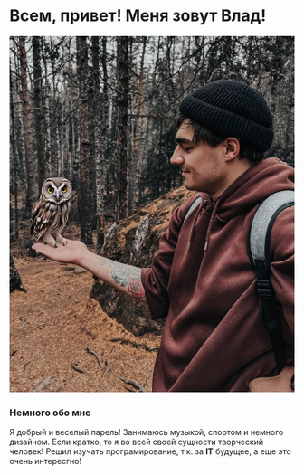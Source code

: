 # Всем, привет! Меня зовут Влад!

![Это я](photo.jpg)

### Немного обо мне

Я добрый и веселый парель! Занимаюсь музыкой, спортом и немного дизайном. Если кратко, то я во всей своей сущности творческий человек! Решил изучать програмирование, т.к. за **IT** будущее, а еще это очень интересгно!